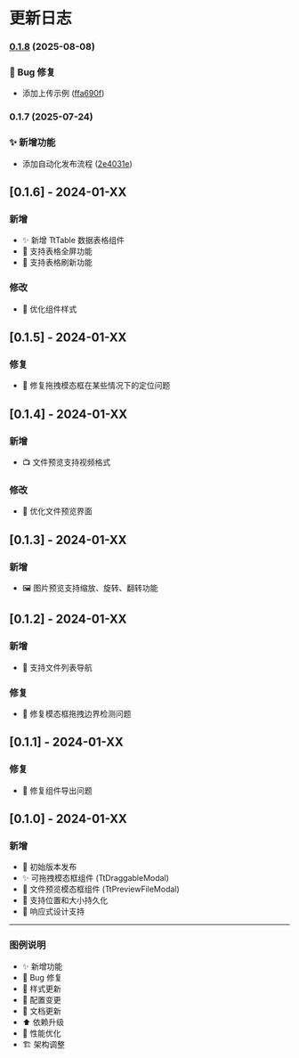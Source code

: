 # 更新日志


### [0.1.8](https://github.com/HuareuT/tt-components/compare/v0.1.7...v0.1.8) (2025-08-08)


### 🐛 Bug 修复

* 添加上传示例 ([ffa690f](https://github.com/HuareuT/tt-components/commit/ffa690f27ed506215e42c2fe2c263ca6691b1509))

### 0.1.7 (2025-07-24)


### ✨ 新增功能

* 添加自动化发布流程 ([2e4031e](https://github.com/HuareuT/tt-components/commit/2e4031e0fc145292752f068e03894261b7c577c1))

## [0.1.6] - 2024-01-XX

### 新增

- ✨ 新增 TtTable 数据表格组件
- 🎯 支持表格全屏功能
- 🔄 支持表格刷新功能

### 修改

- 💄 优化组件样式

## [0.1.5] - 2024-01-XX

### 修复

- 🐛 修复拖拽模态框在某些情况下的定位问题

## [0.1.4] - 2024-01-XX

### 新增

- 📺 文件预览支持视频格式

### 修改

- 🎨 优化文件预览界面

## [0.1.3] - 2024-01-XX

### 新增

- 🖼️ 图片预览支持缩放、旋转、翻转功能

## [0.1.2] - 2024-01-XX

### 新增

- 📁 支持文件列表导航

### 修复

- 🐛 修复模态框拖拽边界检测问题

## [0.1.1] - 2024-01-XX

### 修复

- 🐛 修复组件导出问题

## [0.1.0] - 2024-01-XX

### 新增

- 🎉 初始版本发布
- ✨ 可拖拽模态框组件 (TtDraggableModal)
- 📁 文件预览模态框组件 (TtPreviewFileModal)
- 💾 支持位置和大小持久化
- 📱 响应式设计支持

---

### 图例说明

- ✨ 新增功能
- 🐛 Bug 修复
- 💄 样式更新
- 🔧 配置变更
- 📖 文档更新
- ⬆️ 依赖升级
- 🚀 性能优化
- 🏗️ 架构调整
